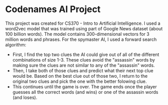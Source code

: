 # Codenames AI Project
This project was created for CS370 - Intro to Artificial Intelligence.
I used a word2vec model that was trained using part of Google News dataset (about 100 billion words). The model contains 300-dimensional vectors for 3 million words and phrases.
For the spymaster AI, I used a forward search algorithm:
  - First, I find the top two clues the AI could give out of all of the different combinations of size 1-3. These clues avoid the "assassin" words by making sure the clues are not similar to any of the "assassin" words.
  - Then, I take both of those clues and predict what their next top clue would be. Based on the best clue out of those two, I return to the original two clues and pick the one with the better folowing clue.
  - This continues until the game is over. The game ends once the player guesses all the correct words (and wins) or one of the assassin words (and loses).
